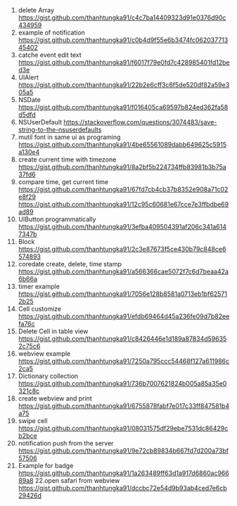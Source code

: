 1. delete Array 
https://gist.github.com/thanhtungka91/c4c7ba14409323d91e0376d90c434959
2. example of notification 
https://gist.github.com/thanhtungka91/c0b4d9f55e6b3474fc06203771345402
3. catche event edit text 
https://gist.github.com/thanhtungka91/f6017f79e0fd7c428985401fd12bed3e
4. UIAlert 
https://gist.github.com/thanhtungka91/22b2e6cff3c6f5de520df82a59e305a5
5. NSDate 
https://gist.github.com/thanhtungka91/f016405ca69597b824ed362fa58d5dfd
6. NSUserDefault 
https://stackoverflow.com/questions/3074483/save-string-to-the-nsuserdefaults
7. mutil font in same ui as programing 
https://gist.github.com/thanhtungka91/4be65561089dabb649625c5915a130e4
8. create current time with timezone
https://gist.github.com/thanhtungka91/8a2bf5b224734ffb83981b3b75a37fd6
9. compare time, get current time 
https://gist.github.com/thanhtungka91/67fd7cb4cb37b8352e908a71c02e8f29
https://gist.github.com/thanhtungka91/12c95c60681e67cce7e3ffbdbe69ad89
10. UIButton programmatically 
https://gist.github.com/thanhtungka91/3efba409504391af206c341a6147347b
11. Block 
https://gist.github.com/thanhtungka91/2c3e87673f5ce430b79c848ce6574893
12. coredate create, delete, time stamp 
https://gist.github.com/thanhtungka91/a566366cae5072f7c6d7beaa42a6b66a
13. timer example 
https://gist.github.com/thanhtungka91/7056e128b8581a0713eb1bf625712b25
14. Cell customize  
https://gist.github.com/thanhtungka91/efdb69464d45a236fe09d7b82eefa76c
15. Delete Cell in table view 
https://gist.github.com/thanhtungka91/c8426446e1d189a87834d596352c75c6
16. webview example
https://gist.github.com/thanhtungka91/7250a795ccc54468f127a611986c2ca5
17. Dictionary collection 
https://gist.github.com/thanhtungka91/736b7007621824b005a85a35e0321c8c
18. create webview and print 
https://gist.github.com/thanhtungka91/6755878fabf7e017c33ff847581b4a75
19. swipe cell 
https://gist.github.com/thanhtungka91/08031575df29ebe7531dc86429cb2bce
20. notification push from the server 
https://gist.github.com/thanhtungka91/9e72cb89834b667fd7d200a73bf57506
21. Example for badge 
https://gist.github.com/thanhtungka91/1a263489ff63d1a917d6860ac96689a8
22.open safari from webview
https://gist.github.com/thanhtungka91/dccbc72e54d9b93ab4ced7e6cb29426d
